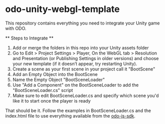 # odo-unity-webgl-template

This repository contains everything you need to integrate your Unity game with ODO.

** Steps to Integrate **

1. Add or merge the folders in this repo into your Unity assets folder
2. Go to Edit > Project Settings > Player, On the WebGL tab > Resolution and Presentation (or Publishing Settings in older versions) and choose your new template (if it doesn’t appear, try restarting Unity).
3. Create a scene as your first scene in your project call it "BootScene"
4. Add an Empty Object into the BootScene
5. Name the Empty Object "BootSceneLoader"
6. Use "Add a Component" on the BootSceneLoader to add the "BootSceneLoader.cs" script
7. Make sure to edit BootSceneLoader.cs and specify which scene you'd like it to start once the player is ready

That should be it. Follow the examples in BootSceneLoader.cs and the index.html file to use everything available
from the [odo-js-sdk](https://github.com/storyforj/odo-js-sdk).
